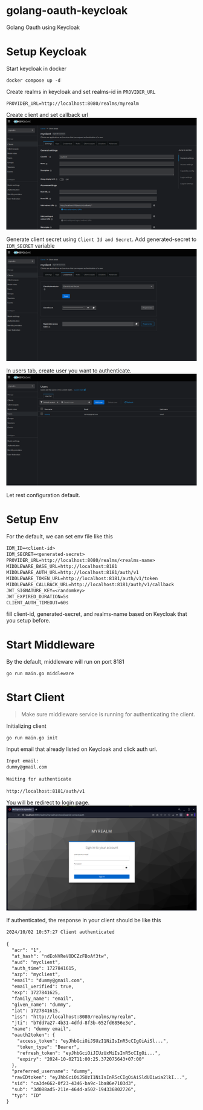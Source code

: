 # golang-oauth-keycloak
Golang Oauth using Keycloak

# Setup Keycloak
Start keycloak in docker
```
docker compose up -d
```

Create realms in keycloak and set realms-id in `PROVIDER_URL`
```
PROVIDER_URL=http://localhost:8080/realms/myrealm
```

Create client and set callback url
![Create client](./assets/create-client.png)

Generate client secret using `Client Id and Secret`. Add generated-secret to `IDM_SECRET` variable
![Client Secret](./assets/client-secret.png)

In users tab, create user you want to authenticate.
![Dummy user](./assets/dummy-user.png)

Let rest configuration default.

# Setup Env

For the default, we can set env file like this
```
IDM_ID=<client-id>
IDM_SECRET=<generated-secret>
PROVIDER_URL=http://localhost:8080/realms/<realms-name>
MIDDLEWARE_BASE_URL=http://localhost:8181
MIDDLEWARE_AUTH_URL=http://localhost:8181/auth/v1
MIDDLEWARE_TOKEN_URL=http://localhost:8181/auth/v1/token
MIDDLEWARE_CALLBACK_URL=http://localhost:8181/auth/v1/callback
JWT_SIGNATURE_KEY=<randomkey>
JWT_EXPIRED_DURATION=5s
CLIENT_AUTH_TIMEOUT=60s
```

fill client-id, generated-secret, and realms-name based on Keycloak that you setup before.

# Start Middleware
By the default, middleware will run on port 8181
```
go run main.go middleware
```

# Start Client
> Make sure middleware service is running for authenticating the client.

Initializing client
```
go run main.go init
```
Input email that already listed on Keycloak and click auth url.
```
Input email: 
dummy@gmail.com

Waiting for authenticate

http://localhost:8181/auth/v1
```

You will be redirect to login page.
![Login page](./assets/login-page.png)

If authenticated, the response in your client should be like this
```
2024/10/02 10:57:27 Client authenticated

{
  "acr": "1",
  "at_hash": "ndEoNVReVODCZzFBoAf3tw",
  "aud": "myclient",
  "auth_time": 1727841615,
  "azp": "myclient",
  "email": "dummy@gmail.com",
  "email_verified": true,
  "exp": 1727841625,
  "family_name": "email",
  "given_name": "dummy",
  "iat": 1727841615,
  "iss": "http://localhost:8080/realms/myrealm",
  "jti": "b7dd7a27-4b31-4dfd-8f3b-652fd6856e3e",
  "name": "dummy email",
  "oauth2token": {
    "access_token": "eyJhbGciOiJSUzI1NiIsInR5cCIgOiAiSl...",
    "token_type": "Bearer",
    "refresh_token": "eyJhbGciOiJIUzUxMiIsInR5cCIgOi...",
    "expiry": "2024-10-02T11:00:25.372075643+07:00"
  },
  "preferred_username": "dummy",
  "rawIDtoken": "eyJhbGciOiJSUzI1NiIsInR5cCIgOiAiSldUIiwia2lkI...",
  "sid": "ca3de662-0f23-4346-ba9c-1ba86e7103d3",
  "sub": "3d088ad5-211e-464d-a502-194336802726",
  "typ": "ID"
}
```